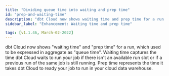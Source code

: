 ```yaml
---
title: "Dividing queue time into waiting and prep time"
id: "prep-and-waiting-time"
description: "dbt Cloud now shows waiting time and prep time for a run."
sidebar_label: "Enhancement: Waiting time and prep time"

tags: [v1.1.46, March-02-2022]
---
```


dbt Cloud now shows "waiting time" and "prep time" for a run, which used to be expressed in aggregate as "queue time". Waiting time captures the time dbt Cloud waits to run your job if there isn't an available run slot or if a previous run of the same job is still running. Prep time represents the time it takes dbt Cloud to ready your job to run in your cloud data warehouse.

<Lightbox src="/img/docs/dbt-cloud/v1.1.46releasenotes_img1.png" title="New prep time and waiting time"/>
